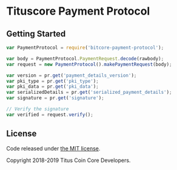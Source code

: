 Tituscore Payment Protocol
=======

## Getting Started

```javascript
var PaymentProtocol = require('bitcore-payment-protocol');

var body = PaymentProtocol.PaymentRequest.decode(rawbody);
var request = new PaymentProtocol().makePaymentRequest(body);

var version = pr.get('payment_details_version');
var pki_type = pr.get('pki_type');
var pki_data = pr.get('pki_data');
var serializedDetails = pr.get('serialized_payment_details');
var signature = pr.get('signature');

// Verify the signature
var verified = request.verify();
```

## License

Code released under [the MIT license](https://github.com/tituscoin/tituscore-payment-protocol/blob/master/LICENSE).

Copyright 2018-2019 Titus Coin Core Developers.
